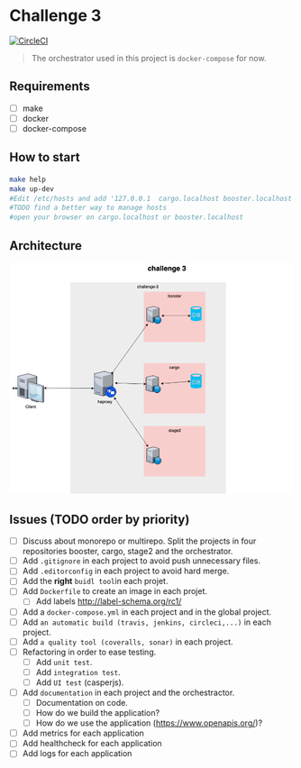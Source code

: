 # Challenge 3

[![CircleCI](https://circleci.com/gh/sjeandeaux/amaze-us/tree/feature%2Fstephane-jeandeaux-challenge-3.svg?style=svg)](https://circleci.com/gh/sjeandeaux/amaze-us/tree/feature%2Fstephane-jeandeaux-challenge-3)

> The orchestrator used in this project is `docker-compose` for now.

## Requirements

- [ ] make
- [ ] docker
- [ ] docker-compose

## How to start

```bash
make help
make up-dev
#Edit /etc/hosts and add '127.0.0.1  cargo.localhost booster.localhost'
#TODO find a better way to manage hosts
#open your browser on cargo.localhost or booster.localhost
```


## Architecture

![Architecture](./.misc/architecture.png)

## Issues (TODO order by priority)

- [ ] Discuss about monorepo or multirepo. Split the projects in four repositories booster, cargo, stage2 and the orchestrator. 
- [ ] Add `.gitignore` in each project to avoid push unnecessary files.
- [ ] Add `.editorconfig` in each project to avoid hard merge.
- [ ] Add the **right** `buidl tool`in each projet.
- [ ] Add `Dockerfile` to create an image in each projet.
    - [ ] Add labels http://label-schema.org/rc1/
- [ ] Add a `docker-compose.yml` in each project and in the global project.
- [ ] Add `an automatic build (travis, jenkins, circleci,...)` in each project.
- [ ] Add `a quality tool (coveralls, sonar)` in each project.
- [ ] Refactoring in order to ease testing.
    - [ ] Add `unit test`.
    - [ ] Add `integration test`. 
    - [ ] Add `UI test` (casperjs). 
- [ ] Add `documentation` in each project and the orchestractor.
    - [ ] Documentation on code.
    - [ ] How do we build the application?
    - [ ] How do we use the application (https://www.openapis.org/)?
- [ ] Add metrics for each application
- [ ] Add healthcheck for each application
- [ ] Add logs for each application